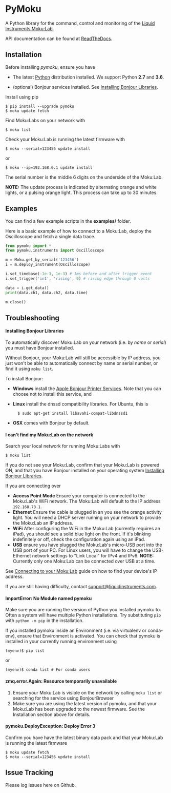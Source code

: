 # PyMoku

A Python library for the command, control and monitoring of the [Liquid Instruments Moku:Lab](http://www.liquidinstruments.com).

API documentation can be found at [ReadTheDocs](http://pymoku.readthedocs.org).

## Installation

Before installing *pymoku*, ensure you have

- The latest [Python](https://www.python.org) distribution installed.  We support Python **2.7** and **3.6**.

- (optional) Bonjour services installed. See [Installing Bonjour Libraries](#Installing-Bonjour-Libraries).

Install using pip

    $ pip install --upgrade pymoku
    $ moku update fetch

Find Moku:Labs on your network with

    $ moku list

Check your Moku:Lab is running the latest firmware with

    $ moku --serial=123456 update install

or

    $ moku --ip=192.168.0.1 update install

The serial number is the middle 6 digits on the underside of the Moku:Lab.

**NOTE:** The update process is indicated by alternating orange and white lights, or a pulsing orange light. This process can take up to 30 minutes.

## Examples

You can find a few example scripts in the **examples/** folder.

Here is a basic example of how to connect to a Moku:Lab, deploy the Oscilloscope and fetch a single data trace.

```python
from pymoku import *
from pymoku.instruments import Oscilloscope

m = Moku.get_by_serial('123456')
i = m.deploy_instrument(Oscilloscope)

i.set_timebase(-1e-3, 1e-3) # 1ms before and after trigger event
i.set_trigger('in1', 'rising', 0) # rising edge through 0 volts

data = i.get_data()
print(data.ch1, data.ch2, data.time)

m.close()
```

## Troubleshooting

#### Installing Bonjour Libraries

To automatically discover Moku:Lab on your network (i.e. by *name* or *serial*) you must have Bonjour installed.

Without Bonjour, your Moku:Lab will still be accessible by IP address, you just won't be able to automatically connect by name or serial number, or find it using `moku list`.

To install Bonjour:

- **Windows** install the [Apple Bonjour Printer Services](https://support.apple.com/kb/DL999). Note that you can choose not to install this service, and

- **Linux** install the dnssd compatibility libraries. For Ubuntu, this is

        $ sudo apt-get install libavahi-compat-libdnssd1

- **OSX** comes with Bonjour by default.

#### I can't find my Moku:Lab on the network

Search your local network for running Moku:Labs with

    $ moku list

If you do not see your Moku:Lab, confirm that your Moku:Lab is powered ON, and that you have Bonjour installed on your operating system [Installing Bonjour Libraries](#Installing-Bonjour-Libraries).

If you are connecting over

- **Access Point Mode** Ensure your computer is connected to the Moku:Lab's WiFi network.  The Moku:Lab will default to the IP address `192.168.73.1`.
- **Ethernet** Ensure the cable is plugged in an you see the orange activity light.  You will need a DHCP server running on your network to provide the Moku:Lab an IP address.
- **WiFi** After configuring the WiFi in the Moku:Lab (currently requires an iPad), you should see a solid blue light on the front.  If it's blinking indefinitely or off, check the configuration again using an iPad.
- **USB** ensure you have plugged the Moku:Lab's micro-USB port into the USB port of your PC. For Linux users, you will have to change the USB-Ethernet network settings to "Link Local" for IPv4 and IPv6. **NOTE:** Currently only one Moku:Lab can be connected over USB at a time.

See [Connecting to your Moku:Lab](https://github.com/liquidinstruments/pymoku/wiki/Connecting-to-your-Moku:Lab) guide on how to find your device's IP address.

If you are still having difficulty, contact support@liquidinstruments.com.

#### ImportError: No Module named pymoku

Make sure you are running the version of Python you installed pymoku to.  Often a system will have multiple Python installations. Try substituting `pip` with `python -m pip` in the installation.

If you installed pymoku inside an Environment (i.e. via virtualenv or conda-env), ensure that Environment is activated. You can check that pymoku is installed in your currently running environment using

    (myenv)$ pip list

or

    (myenv)$ conda list # For conda users

#### zmq.error.Again: Resource temporarily unavailable

1. Ensure your Moku:Lab is visible on the network by calling `moku list` or searching for the service using BonjourBrowser
2. Make sure you are using the latest version of pymoku, and that your Moku:Lab has been upgraded to the newest firmware. See the Installation section above for details.

#### pymoku.DeployException: Deploy Error 3

Confirm you have have the latest binary data pack and that your Moku:Lab is running the latest firmware

    $ moku update fetch
    $ moku --serial=123456 update install

## Issue Tracking

Please log issues here on Github.
